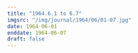 ```yaml
---
title: "1964.6.1 to 6.7"
imgsrc: "/img/journal/1964/06/01-07.jpg"
date: 1964-06-01
enddate: 1964-06-07
draft: false
---
```


<!-- fix pre-formatted input -->
